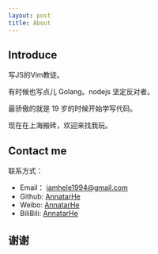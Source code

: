 ```yaml
---
layout: post
title: About
---
```


## Introduce

写JS的Vim教徒。

有时候也写点儿 Golang。nodejs 坚定反对者。

最骄傲的就是 19 岁的时候开始学写代码。

现在在上海搬砖，欢迎来找我玩。

## Contact me

联系方式：

* Email： iamhele1994@gmail.com
* Github: [AnnatarHe](https://github.com/AnnatarHe)
* Weibo: [AnnatarHe](http://weibo.com/AnnatarHe/home)
* BiliBili: [AnnatarHe](https://space.bilibili.com/173440264)

## 谢谢

